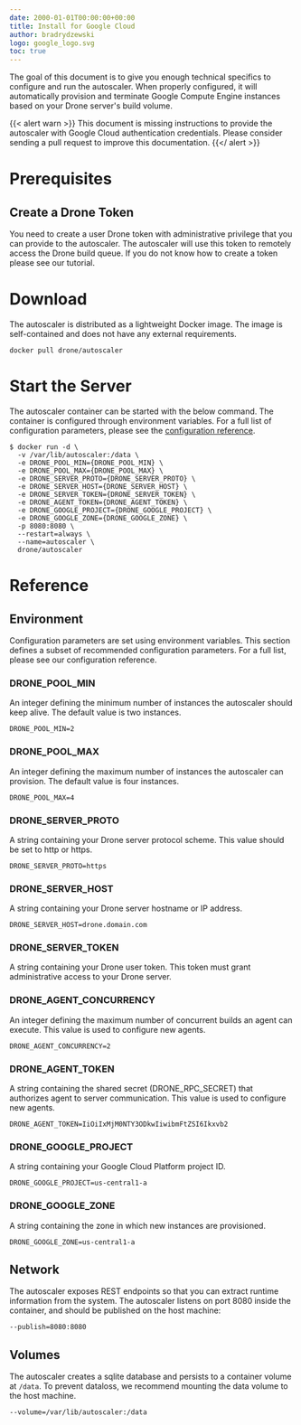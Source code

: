 ```yaml
---
date: 2000-01-01T00:00:00+00:00
title: Install for Google Cloud
author: bradrydzewski
logo: google_logo.svg
toc: true
---
```


The goal of this document is to give you enough technical specifics to configure and run the autoscaler. When properly configured, it will automatically provision and terminate Google Compute Engine instances based on your Drone server's build volume.

{{< alert warn >}}
This document is missing instructions to provide the autoscaler with Google Cloud authentication credentials. Please consider sending a pull request to improve this documentation.
{{</ alert >}}

# Prerequisites

## Create a Drone Token

You need to create a user Drone token with administrative privilege that you can provide to the autoscaler. The autoscaler will use this token to remotely access the Drone build queue. If you do not know how to create a token please see our tutorial.

# Download

The autoscaler is distributed as a lightweight Docker image. The image is self-contained and does not have any external requirements.

```
docker pull drone/autoscaler
```

# Start the Server

The autoscaler container can be started with the below command. The container is configured through environment variables. For a full list of configuration parameters, please see the [configuration reference](/reference).

```
$ docker run -d \
  -v /var/lib/autoscaler:/data \
  -e DRONE_POOL_MIN={DRONE_POOL_MIN} \
  -e DRONE_POOL_MAX={DRONE_POOL_MAX} \
  -e DRONE_SERVER_PROTO={DRONE_SERVER_PROTO} \
  -e DRONE_SERVER_HOST={DRONE_SERVER_HOST} \
  -e DRONE_SERVER_TOKEN={DRONE_SERVER_TOKEN} \
  -e DRONE_AGENT_TOKEN={DRONE_AGENT_TOKEN} \
  -e DRONE_GOOGLE_PROJECT={DRONE_GOOGLE_PROJECT} \
  -e DRONE_GOOGLE_ZONE={DRONE_GOOGLE_ZONE} \
  -p 8080:8080 \
  --restart=always \
  --name=autoscaler \
  drone/autoscaler
```

# Reference

## Environment

Configuration parameters are set using environment variables. This section defines a subset of recommended configuration parameters. For a full list, please see our configuration reference.

### DRONE_POOL_MIN

An integer defining the minimum number of instances the autoscaler should keep alive. The default value is two instances.

```
DRONE_POOL_MIN=2
```

### DRONE_POOL_MAX

An integer defining the maximum number of instances the autoscaler can provision. The default value is four instances.

```
DRONE_POOL_MAX=4
```

### DRONE_SERVER_PROTO

A string containing your Drone server protocol scheme. This value should be set to http or https.

```
DRONE_SERVER_PROTO=https
```

### DRONE_SERVER_HOST

A string containing your Drone server hostname or IP address.

```
DRONE_SERVER_HOST=drone.domain.com
```

### DRONE_SERVER_TOKEN

A string containing your Drone user token. This token must grant administrative access to your Drone server.

### DRONE_AGENT_CONCURRENCY

An integer defining the maximum number of concurrent builds an agent can execute. This value is used to configure new agents.

```
DRONE_AGENT_CONCURRENCY=2
```

### DRONE_AGENT_TOKEN

A string containing the shared secret (DRONE_RPC_SECRET) that authorizes agent to server communication. This value is used to configure new agents.

```
DRONE_AGENT_TOKEN=IiOiIxMjM0NTY3ODkwIiwibmFtZSI6Ikxvb2
```

### DRONE_GOOGLE_PROJECT

A string containing your Google Cloud Platform project ID.

```
DRONE_GOOGLE_PROJECT=us-central1-a
```

### DRONE_GOOGLE_ZONE

A string containing the zone in which new instances are provisioned.

```
DRONE_GOOGLE_ZONE=us-central1-a
```

## Network

The autoscaler exposes REST endpoints so that you can extract runtime information from the system. The autoscaler listens on port 8080 inside the container, and should be published on the host machine:

```
--publish=8080:8080
```

## Volumes

The autoscaler creates a sqlite database and persists to a container volume at `/data`. To prevent dataloss, we recommend mounting the data volume to the host machine.

```
--volume=/var/lib/autoscaler:/data
```
